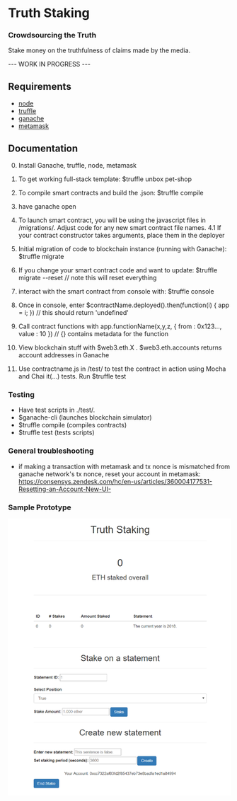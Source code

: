 # Truth Staking
### Crowdsourcing the Truth

Stake money on the truthfulness of claims made by the media.

--- WORK IN PROGRESS ---

## Requirements
+ [node](https://nodejs.org/en/)
+ [truffle](https://www.npmjs.com/package/truffle)
+ [ganache](https://truffleframework.com/ganache)
+ [metamask](https://metamask.io/)


## Documentation

0. Install Ganache, truffle, node, metamask

1. To get working full-stack template: $truffle unbox pet-shop 
2. To compile smart contracts and build the .json: $truffle compile
3. have ganache open
4. To launch smart contract, you will be using the javascript files in /migrations/. Adjust code for any new smart contract file names.
4.1 If your contract constructor takes arguments, place them in the deployer
5. Initial migration of code to blockchain instance (running with Ganache): $truffle migrate
6. If you change your smart contract code and want to update: $truffle migrate --reset // note this will reset everything
7. interact with the smart contract from console with: $truffle console
8. Once in console, enter $contractName.deployed().then(function(i) { app = i; }) // this should return 'undefined'
9. Call contract functions with app.functionName(x,y,z, { from : 0x123..., value : 10 }) // {} contains metadata for the function
10. View blockchain stuff with $web3.eth.X . $web3.eth.accounts returns account addresses in Ganache
11. Use contractname.js in /test/ to test the contract in action using Mocha and Chai it(...) tests. Run $truffle test

### Testing
+ Have test scripts in ./test/. 
+ $ganache-cli   (launches blockchain simulator)
+ $truffle compile (compiles contracts)
+ $truffle test   (tests scripts)

### General troubleshooting
+ if making a transaction with metamask and tx nonce is mismatched from ganache network's tx nonce, reset your account in metamask:
https://consensys.zendesk.com/hc/en-us/articles/360004177531-Resetting-an-Account-New-UI-

### Sample Prototype
![crow prototype](https://github.com/krisbuote/crow/blob/master/src/images/prototype_interface.PNG "Sample prototype")
